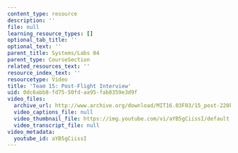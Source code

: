 ```yaml
---
content_type: resource
description: ''
file: null
learning_resource_types: []
optional_tab_title: ''
optional_text: ''
parent_title: Systems/Labs 04
parent_type: CourseSection
related_resources_text: ''
resource_index_text: ''
resourcetype: Video
title: 'Team 15: Post-Flight Interview'
uid: 0dc6abb8-fd75-50fd-aa95-fab8359e3d9f
video_files:
  archive_url: http://www.archive.org/download/MIT16.03F03/15_post-220k.mp4
  video_captions_file: null
  video_thumbnail_file: https://img.youtube.com/vi/aYB5gCiissI/default.jpg
  video_transcript_file: null
video_metadata:
  youtube_id: aYB5gCiissI
---
```

